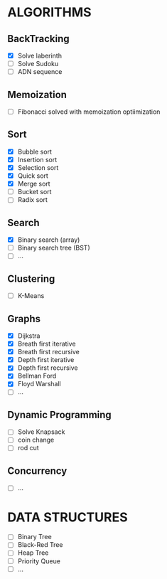# ALGORITHMS
## BackTracking
- [x] Solve laberinth
- [ ] Solve Sudoku
- [ ] ADN sequence

## Memoization
- [ ] Fibonacci solved with memoization optiimization

## Sort
- [x] Bubble sort
- [x] Insertion sort
- [x] Selection sort
- [x] Quick sort
- [x] Merge sort
- [ ] Bucket sort
- [ ] Radix sort

## Search
- [x] Binary search (array)
- [ ] Binary search tree (BST)
- [ ] ...

## Clustering
- [ ] K-Means

## Graphs
- [X] Dijkstra
- [X] Breath first iterative
- [X] Breath first recursive
- [X] Depth first iterative
- [X] Depth first recursive
- [X] Bellman Ford
- [X] Floyd Warshall
- [ ] ...

## Dynamic Programming
- [ ] Solve Knapsack
- [ ] coin change
- [ ] rod cut

## Concurrency
- [ ] ...

# DATA STRUCTURES
- [ ] Binary Tree
- [ ] Black-Red Tree
- [ ] Heap Tree
- [ ] Priority Queue
- [ ] ...

